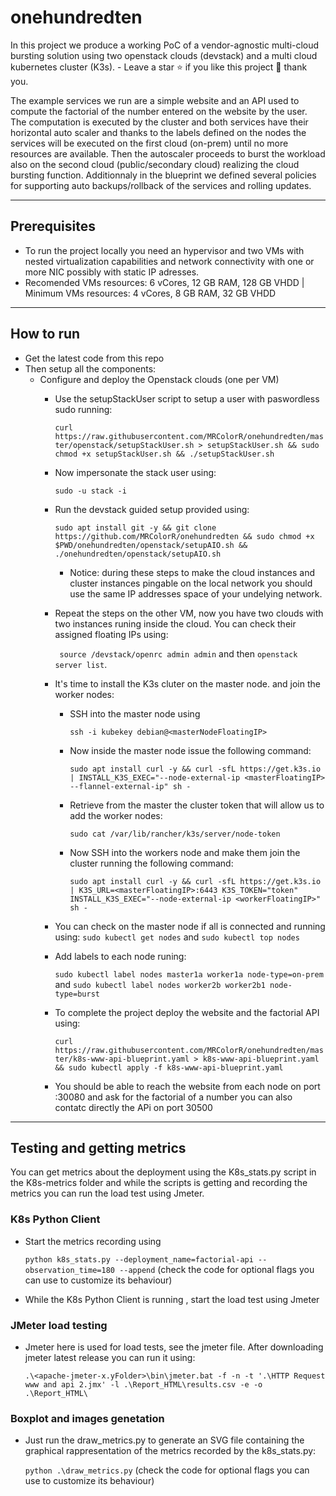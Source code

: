 # onehundredten

In this project we produce a working PoC of a vendor-agnostic multi-cloud bursting solution using two openstack clouds (devstack) and a multi cloud kubernetes cluster (K3s).  - Leave a star ⭐ if you like this project 🙂 thank you.

The example services we run are a simple website and an API used to compute the factorial of the number entered on the website by the user. The computation is executed by the cluster and both services have their horizontal auto scaler and thanks to the labels defined on the nodes the services will be executed on the first cloud (on-prem) until no more resources are available. Then the autoscaler proceeds to burst the workload also on the second cloud (public/secondary cloud) realizing the cloud bursting function. Additionnaly in the blueprint we defined several policies for supporting auto backups/rollback of the services and rolling updates.

---

## Prerequisites
- To run the project locally you need an hypervisor and two VMs with nested virtualization capabilities and network connectivity with one or more NIC possibly with static IP adresses.
- Recomended VMs resources: 6 vCores, 12 GB RAM, 128 GB VHDD | Minimum VMs resources: 4 vCores, 8 GB RAM, 32 GB VHDD

---

## How to run
- Get the latest code from this repo
- Then setup all the components: 
  - Configure and deploy the Openstack clouds (one per VM)
    - Use the setupStackUser script to setup a user with paswordless sudo running: 
      
      ```curl https://raw.githubusercontent.com/MRColorR/onehundredten/master/openstack/setupStackUser.sh > setupStackUser.sh && sudo chmod +x setupStackUser.sh && ./setupStackUser.sh```
    - Now impersonate the stack user using: 
      
      ```sudo -u stack -i``` 
    - Run the devstack guided setup provided using: 
      
      ```sudo apt install git -y && git clone https://github.com/MRColorR/onehundredten && sudo chmod +x $PWD/onehundredten/openstack/setupAIO.sh && ./onehundredten/openstack/setupAIO.sh```
      - Notice: during these steps to make the cloud instances and cluster instances pingable on the local network you should use the same IP addresses space of your undelying network.
    - Repeat the steps on the other VM, now you have two clouds with two instances runing inside the cloud. You can check their assigned floating IPs using: 
      
      ``` source /devstack/openrc admin admin``` and then ```openstack server list```.
    - It's time to install the K3s cluter on the master node. and join the worker nodes: 
      - SSH into the master node using
        
        ```ssh -i kubekey debian@<masterNodeFloatingIP>``` 
      - Now inside the master node issue the following command: 
        
        ```sudo apt install curl -y && curl -sfL https://get.k3s.io | INSTALL_K3S_EXEC="--node-external-ip <masterFloatingIP> --flannel-external-ip" sh -```
      - Retrieve from the master the cluster token that will allow us to add the worker nodes: 
        
        ```sudo cat /var/lib/rancher/k3s/server/node-token```
      - Now SSH into the workers node and make them join the cluster running the following command: 
        
        ```sudo apt install curl -y && curl -sfL https://get.k3s.io | K3S_URL=<masterFloatingIP>:6443 K3S_TOKEN="token" INSTALL_K3S_EXEC="--node-external-ip <workerFloatingIP>" sh -```
    - You can check on the master node if all is connected and running using: ```sudo kubectl get nodes``` and ```sudo kubectl top nodes```
    - Add labels to each node runing:
      
      ```sudo kubectl label nodes master1a worker1a node-type=on-prem ``` and ```sudo kubectl label nodes worker2b worker2b1 node-type=burst ```
    - To complete the project deploy the website and the factorial API using:
        
      ``` curl https://raw.githubusercontent.com/MRColorR/onehundredten/master/k8s-www-api-blueprint.yaml > k8s-www-api-blueprint.yaml && sudo kubectl apply -f k8s-www-api-blueprint.yaml ``` 
    - You should be able to reach the website from each node on port :30080 and ask for the factorial of a number you can also contatc directly the APi on port 30500

---
## Testing and getting metrics
You can get metrics about the deployment using the K8s_stats.py script in the K8s-metrics folder and while the scripts is getting and recording the metrics you can run the load test using Jmeter.

### K8s Python Client
  - Start the metrics recording using 

    ```python k8s_stats.py --deployment_name=factorial-api --observation_time=180 --append``` 
    (check the code for optional flags you can use to customize its behaviour)
  - While the K8s Python Client is running , start the load test using Jmeter
### JMeter load testing
  - Jmeter here is used for load tests, see the jmeter file. After downloading jmeter latest release you can run it using: 
    
    ```.\<apache-jmeter-x.yFolder>\bin\jmeter.bat -f -n -t '.\HTTP Request www and api 2.jmx' -l .\Report_HTML\results.csv -e -o .\Report_HTML\```

### Boxplot and images genetation
  - Just run the draw_metrics.py to generate an SVG file containing the graphical rappresentation of the metrics recorded by the k8s_stats.py:

    ```python .\draw_metrics.py``` 
    (check the code for optional flags you can use to customize its behaviour)